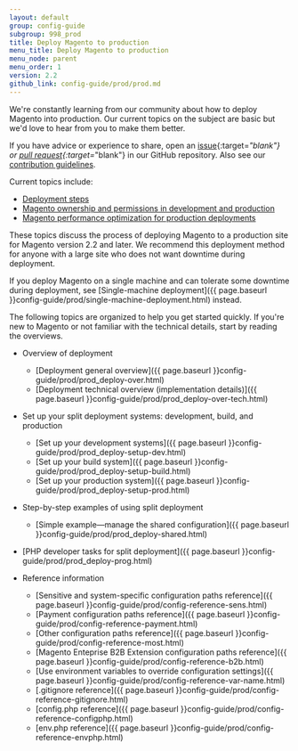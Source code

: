 ```yaml
---
layout: default
group: config-guide
subgroup: 998_prod
title: Deploy Magento to production
menu_title: Deploy Magento to production
menu_node: parent
menu_order: 1
version: 2.2
github_link: config-guide/prod/prod.md
---
```


We're constantly learning from our community about how to deploy Magento into production. Our current topics on the subject are basic but we'd love to hear from you to make them better.

If you have advice or experience to share, open an [issue](https://github.com/magento/devdocs/issues){:target=_"blank"} or [pull request](https://github.com/magento/devdocs/pulls){:target=_"blank"}  in our GitHub repository. Also see our [contribution guidelines]({{page.baseurl}}contributor-guide/contributing.html).

Current topics include:

*	[Deployment steps]({{page.baseurl}}config-guide/prod/prod_deploy.html)
*	[Magento ownership and permissions in development and production]({{page.baseurl}}config-guide/prod/prod_file-sys-perms.html)
* [Magento performance optimization for production deployments]({{page.baseurl}}config-guide/prod/prod_perf-optimize.html)

These topics discuss the process of deploying Magento to a production site for Magento version 2.2 and later. We recommend this deployment method for anyone with a large site who does not want downtime during deployment.

If you deploy Magento on a single machine and can tolerate some downtime during deployment, see [Single-machine deployment]({{ page.baseurl }}config-guide/prod/single-machine-deployment.html) instead.

The following topics are organized to help you get started quickly. If you're new to Magento or not familiar with the technical details, start by reading the overviews.

*	Overview of deployment

	*	[Deployment general overview]({{ page.baseurl }}config-guide/prod/prod_deploy-over.html)
	*	[Deployment technical overview (implementation details)]({{ page.baseurl }}config-guide/prod/prod_deploy-over-tech.html)

*	Set up your split deployment systems: development, build, and production 

	*	[Set up your development systems]({{ page.baseurl }}config-guide/prod/prod_deploy-setup-dev.html)
	*	[Set up your build system]({{ page.baseurl }}config-guide/prod/prod_deploy-setup-build.html)
	*	[Set up your production system]({{ page.baseurl }}config-guide/prod/prod_deploy-setup-prod.html)

*	Step-by-step examples of using split deployment

	*	[Simple example&mdash;manage the shared configuration]({{ page.baseurl }}config-guide/prod/prod_deploy-shared.html)

*	[PHP developer tasks for split deployment]({{ page.baseurl }}config-guide/prod/prod_deploy-prog.html)

*	Reference information

	*	[Sensitive and system-specific configuration paths reference]({{ page.baseurl }}config-guide/prod/config-reference-sens.html)
	*	[Payment configuration paths reference]({{ page.baseurl }}config-guide/prod/config-reference-payment.html)
	*	[Other configuration paths reference]({{ page.baseurl }}config-guide/prod/config-reference-most.html)
	*	[Magento Enteprise B2B Extension configuration paths reference]({{ page.baseurl }}config-guide/prod/config-reference-b2b.html)
	*	[Use environment variables to override configuration settings]({{ page.baseurl }}config-guide/prod/config-reference-var-name.html)
	*	[.gitignore reference]({{ page.baseurl }}config-guide/prod/config-reference-gitignore.html)
	*	[config.php reference]({{ page.baseurl }}config-guide/prod/config-reference-configphp.html)
	*	[env.php reference]({{ page.baseurl }}config-guide/prod/config-reference-envphp.html)

